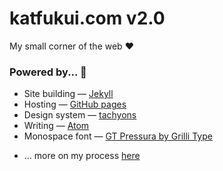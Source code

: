 # katfukui.com v2.0
My small corner of the web :heart:

### Powered by... 🔌
* Site building — <a href="http://jekyllrb.com">Jekyll</a></li>
* Hosting — <a href="http://pages.github.com">GitHub pages</a></li>
* Design system — <a href="http://tachyons.io">tachyons</a></li>
* Writing — <a href="http://atom.io">Atom</a></li>
* Monospace font — <a href="https://www.grillitype.com/typeface/gt-pressura">GT Pressura by Grilli Type</a></li>
- ... more on my process [here](https://medium.com/@katfukui/the-design-portfolio-workflow-a94030d0b39e#.rx9p8511y)
